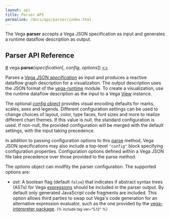 ```yaml
---
layout: api
title: Parser API
permalink: /docs/api/parser/index.html
---
```


The Vega **parser** accepts a Vega JSON specification as input and generates a runtime dataflow description as output.

## Parser API Reference

<a name="parse" href="#parse">#</a>
vega.<b>parse</b>(<i>specification</i>[, <i>config</i>, <i>options</i>])
[<>](https://github.com/vega/vega/blob/master/packages/vega-parser/src/parse.js "Source")

Parses a [Vega JSON _specification_](../../specification) as input and produces a reactive dataflow graph description for a visualization. The output description uses the JSON format of the [vega-runtime](https://github.com/vega/vega/tree/master/packages/vega-runtime) module. To create a visualization, use the runtime dataflow description as the input to a Vega [View](../view) instance.

The optional [_config_ object](../../config) provides visual encoding defaults for marks, scales, axes and legends. Different configuration settings can be used to change choices of layout, color, type faces, font sizes and more to realize different chart themes. If this value is null, the standard configuration is used. If non-null, the provided configuration will be merged with the default settings, with the input taking precedence.

In addition to passing configuration options to this [parse](#parse) method, Vega JSON specifications may also include a top-level `"config"` block specifying configuration properties. Configuration options defined within a Vega JSON file take precedence over those provided to the parse method.

The _options_ object can modfity the parser configuration. The supported options are:

- *ast*: A boolean flag (default `false`) that indicates if abstract syntax trees (ASTs) for Vega [expressions](../../expressions/) should be included in the parser output. By default only generated JavaScript code fragments are included. This option allows third parties to swap out Vega's code generation for an alternative expression evaluator, such as the one provided by the [vega-interpreter package](../../../usage/interpreter). <small>{% include tag ver="5.12" %}</small>
